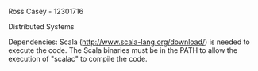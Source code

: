 Ross Casey - 12301716

Distributed Systems


Dependencies: 
Scala (http://www.scala-lang.org/download/) is needed to execute the code. 
The Scala binaries must be in the PATH to allow the execution of "scalac" to 
compile the code. 
